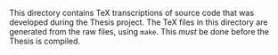 This directory contains TeX transcriptions of source code that was developed
during the Thesis project. The TeX files in this directory are generated from
the raw files, using `make`. This *must* be done before the Thesis is compiled.
